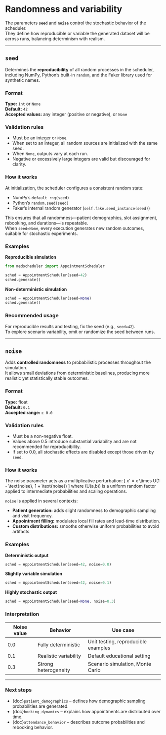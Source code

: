 # Randomness and variability

The parameters **`seed`** and **`noise`** control the stochastic behavior of the scheduler.  
They define how reproducible or variable the generated dataset will be across runs, balancing determinism with realism.

---

## `seed`

Determines the **reproducibility** of all random processes in the scheduler, including NumPy, Python’s built-in `random`, and the Faker library used for synthetic names.

### Format
**Type:** `int` or `None`  
**Default:** `42`  
**Accepted values:** any integer (positive or negative), or `None`

### Validation rules
- Must be an integer or `None`.  
- When set to an integer, all random sources are initialized with the same seed.  
- When `None`, outputs vary at each run.  
- Negative or excessively large integers are valid but discouraged for clarity.

### How it works
At initialization, the scheduler configures a consistent random state:
- NumPy’s `default_rng(seed)`  
- Python’s `random.seed(seed)`  
- Faker’s internal random generator (`self.fake.seed_instance(seed)`)

This ensures that all randomness—patient demographics, slot assignment, rebooking, and durations—is repeatable.  
When `seed=None`, every execution generates new random outcomes, suitable for stochastic experiments.

### Examples

**Reproducible simulation**
```python
from medscheduler import AppointmentScheduler

sched = AppointmentScheduler(seed=42)
sched.generate()
```

**Non-deterministic simulation**
```python
sched = AppointmentScheduler(seed=None)
sched.generate()
```

### Recommended usage
For reproducible results and testing, fix the seed (e.g., `seed=42`).  
To explore scenario variability, omit or randomize the seed between runs.

---

## `noise`

Adds **controlled randomness** to probabilistic processes throughout the simulation.  
It allows small deviations from deterministic baselines, producing more realistic yet statistically stable outcomes.

### Format
**Type:** float  
**Default:** `0.1`  
**Accepted range:** `≥ 0.0`

### Validation rules
- Must be a non-negative float.  
- Values above 0.5 introduce substantial variability and are not recommended for reproducibility.  
- If set to 0.0, all stochastic effects are disabled except those driven by `seed`.

### How it works
The noise parameter acts as a multiplicative perturbation:
\[
x' = x \times U(1 - \text{noise}, 1 + \text{noise})
\]
where \(U(a,b)\) is a uniform random factor applied to intermediate probabilities and scaling operations.

`noise` is applied in several contexts:
- **Patient generation:** adds slight randomness to demographic sampling and visit frequency.  
- **Appointment filling:** modulates local fill rates and lead-time distribution.  
- **Custom distributions:** smooths otherwise uniform probabilities to avoid artifacts.

### Examples

**Deterministic output**
```python
sched = AppointmentScheduler(seed=42, noise=0.0)
```

**Slightly variable simulation**
```python
sched = AppointmentScheduler(seed=42, noise=0.1)
```

**Highly stochastic output**
```python
sched = AppointmentScheduler(seed=None, noise=0.3)
```

### Interpretation
| Noise value | Behavior | Use case |
|--------------|-----------|----------|
| 0.0 | Fully deterministic | Unit testing, reproducible examples |
| 0.1 | Realistic variability | Default educational setting |
| 0.3 | Strong heterogeneity | Scenario simulation, Monte Carlo |

---

### Next steps

- {doc}`patient_demographics` – defines how demographic sampling probabilities are generated.  
- {doc}`booking_dynamics` – explains how appointments are distributed over time.  
- {doc}`attendance_behavior` – describes outcome probabilities and rebooking behavior.


